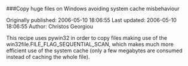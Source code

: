 ###Copy huge files on Windows avoiding system cache misbehaviour

Originally published: 2006-05-10 18:06:55
Last updated: 2006-05-10 18:06:55
Author: Christos Georgiou

This recipe uses pywin32 in order to copy files making use of the win32file.FILE_FLAG_SEQUENTIAL_SCAN, which makes much more efficient use of the system cache (only a few megabytes are consumed instead of caching the whole file).